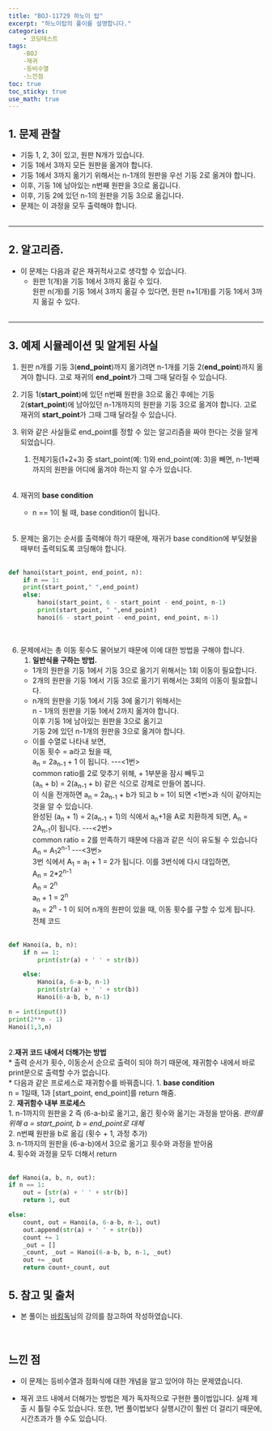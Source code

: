 ```yaml
---
title: "BOJ-11729 하노이 탑"
excerpt: "하노이탑의 풀이를 설명합니다."
categories:
    - 코딩테스트
tags:
    -BOJ
    -재귀
    -등비수열
    -느낀점
toc: true
toc_sticky: true
use_math: true
---
```


## 1. 문제 관찰<br/>
* 기둥 1, 2, 3이 있고, 원판 N개가 있습니다.<br/>
* 기둥 1에서 3까지 모든 원판을 옮겨야 합니다.<br/>
* 기둥 1에서 3까지 옮기기 위해서는 n-1개의 원판을 우선 기둥 2로 옮겨야 합니다.<br/>
* 이후, 기둥 1에 남아있는 n번째 원판을 3으로 옮깁니다.<br/>
* 이후, 기둥 2에 있던 n-1의 원판을 기둥 3으로 옮깁니다.<br/>
* 문제는 이 과정을 모두 출력해야 합니다.<br/><br/>
<hr>

## 2. 알고리즘.<br/>
* 이 문제는 다음과 같은 재귀적사고로 생각할 수 있습니다.<br/>
    * 원판 1(개)을 기둥 1에서 3까지 옮길 수 있다.<br/>
    원판 n(개)를 기둥 1에서 3까지 옮길 수 있다면, 원판 n+1(개)를 기둥 1에서 3까지 옮길 수 있다.<br/><br/>
<hr>

## 3. 예제 시뮬레이션 및 알게된 사실
1. 원판 n개를 기둥 3(**end_point**)까지 옮기려면 n-1개를 기둥 2(**end_point**)까지 옮겨야 합니다. 고로 재귀의 **end_point**가 그때 그때 달라질 수 있습니다. <br/>
2. 기둥 1(**start_point**)에 있던 n번째 원판을 3으로 옮긴 후에는 기둥 2(**start_point**)에 남아있던 n-1개까지의 원판을 기둥 3으로 옮겨야 합니다. 고로 재귀의 **start_point**가 그때 그때 달라질 수 있습니다.<br/>
3. 위와 같은 사실들로 end_point를 정할 수 있는 알고리즘을 짜야 한다는 것을 알게 되었습니다.<br/>
    1. 전체기둥(1+2+3) 중 start_point(예: 1)와 end_point(예: 3)을 빼면, n-1번째까지의 원판을 어디에 옮겨야 하는지 알 수가 있습니다.<br/><br/>
4. 재귀의 <strong>base condition</strong><br/>
    * n == 1이 될 때, base condition이 됩니다.<br/><br/>

5. 문제는 옮기는 순서를 출력해야 하기 때문에, 재귀가 base condition에 부딪혔을 때부터 출력되도록 코딩해야 합니다.<br/><br/>

```python
def hanoi(start_point, end_point, n):
    if n == 1:
    print(start_point," ",end_point)
    else:
        hanoi(start_point, 6 - start_point - end_point, n-1)
        print(start_point, " ",end_point)
        hanoi(6 - start_point - end_point, end_point, n-1)
```
<br/>

6. 문제에서는 총 이동 횟수도 물어보기 때문에 이에 대한 방법을 구해야 합니다.<br/>
    1. <strong>일반식을 구하는 방법.</strong><br/>
    * 1개의 원판을 기둥 1에서 기둥 3으로 옮기기 위해서는 1회 이동이 필요합니다.<br/>
    * 2개의 원판을 기둥 1에서 기둥 3으로 옮기기 위해서는 3회의 이동이 필요합니다.<br/>
    * n개의 원판을 기둥 1에서 기둥 3에 옮기기 위해서는<br/>
    n - 1개의 원판을 기둥 1에서 2까지 옮겨야 합니다.<br/>
    이후 기둥 1에 남아있는 원판을 3으로 옮기고<br/>
    기둥 2에 있던 n-1개의 원판을 3으로 옮겨야 합니다.<br/>
    * 이를 수열로 나타내 보면,<br/>
    이동 횟수 = a라고 뒀을 때,<br/>
    a<sub>n</sub> = 2a<sub>n-1</sub> + 1 이 됩니다. ---<1번><br/>
    common ratio를 2로 맞추기 위해, + 1부분을 잠시 빼두고 <br/>
    (a<sub>n</sub> + b) = 2(a<sub>n-1</sub> + b) 같은 식으로 강제로 만들어 봅니다. <br/>
    이 식을 전개하면 a<sub>n</sub> = 2a<sub>n-1</sub> + b가 되고 b = 1이 되면 <1번>과 식이 같아지는 것을 알 수 있습니다.<br/>
    완성된 (a<sub>n</sub> + 1) = 2(a<sub>n-1</sub> + 1)의 식에서 a<sub>n</sub>+1을 A로 치환하게 되면, A<sub>n</sub> = 2A<sub>n-1</sub>이 됩니다. ---<2번><br/>
    common ratio = 2를 만족하기 때문에 다음과 같은 식이 유도될 수 있습니다<br/>
    A<sub>n</sub> = A<sub>1</sub>2<sup>n-1</sup> ---<3번><br/>
    3번 식에서 A<sub>1</sub> = a<sub>1</sub> + 1 = 2가 됩니다. 이를 3번식에 다시 대입하면,<br/>
    A<sub>n</sub> = 2*2<sup>n-1</sup><br/>
    A<sub>n</sub> = 2<sup>n</sup><br/>
    a<sub>n</sub> + 1 = 2<sup>n</sup><br/>
    a<sub>n</sub> = 2<sup>n</sup> - 1 이 되어 n개의 원판이 있을 때, 이동 횟수를 구할 수 있게 됩니다.<br/>
    전체 코드<br/><br/>
```python
def Hanoi(a, b, n):
    if n == 1:
        print(str(a) + ' ' + str(b))

    else:
        Hanoi(a, 6-a-b, n-1)
        print(str(a) + ' ' + str(b))
        Hanoi(6-a-b, b, n-1)

n = int(input())
print(2**n - 1)
Hanoi(1,3,n)
```
<br/>    
    2.<strong>재귀 코드 내에서 더해가는 방법</strong><br/>
    * 출력 순서가 횟수, 이동순서 순으로 출력이 되야 하기 때문에, 재귀함수 내에서 바로 print문으로 출력할 수가 없습니다.<br/>
    * 다음과 같은 프로세스로 재귀함수를 바꿔줍니다.
    1. <strong>base condition</strong><br/>
    n = 1일때, 1과 [start_point, end_point]를 return 해줌.<br/>
    2. <strong>재귀함수 내부 프로세스</strong><br/>
        1. n-1까지의 원판을 2 즉 (6-a-b)로 옮기고, 옮긴 횟수와 옮기는 과정을 받아옴. <i>편의를 위해 a = start_point, b = end_point로 대체</i><br/>
        2. n번째 원판을 b로 옮김 (횟수 + 1, 과정 추가)<br/>
        3. n-1까지의 원판을 (6-a-b)에서 3으로 옮기고 횟수와 과정을 받아옴<br/>
        4. 횟수와 과정을 모두 더해서 return<br/>
<br/>

```python
def Hanoi(a, b, n, out):
if n == 1:
    out = [str(a) + ' ' + str(b)]
    return 1, out

else:
    count, out = Hanoi(a, 6-a-b, n-1, out)
    out.append(str(a) + ' ' + str(b))
    count += 1
    _out = []
    _count, _out = Hanoi(6-a-b, b, n-1, _out)
    out += _out
    return count+_count, out
```

## 5. 참고 및 출처<br/>

* 본 풀이는 [바킹독](https://baaaaaaaaaaaaaaaaaaaaaaarkingdog.tistory.com/943?category=773649)님의 강의를 참고하여 작성하였습니다.<br/>
<br/>

## 느낀 점
* 이 문제는 등비수열과 점화식에 대한 개념을 알고 있어야 하는 문제였습니다.<br/>

* 재귀 코드 내에서 더해가는 방법은 제가 독자적으로 구현한 풀이법입니다. 실제 제출 시 틀릴 수도 있습니다. 또한, 1번 풀이법보다 실행시간이 훨씬 더 걸리기 때문에, 시간초과가 뜰 수도 있습니다.<br/>